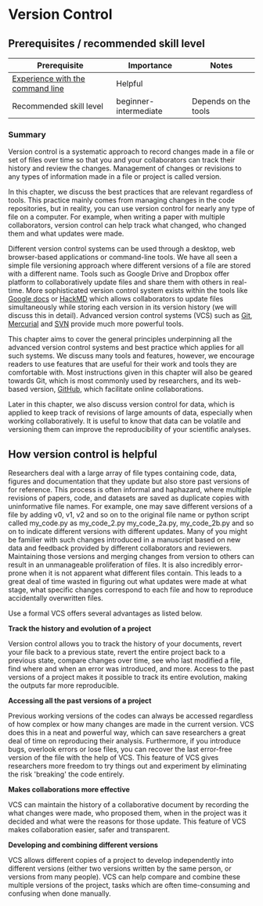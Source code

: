 # Version Control

## Prerequisites / recommended skill level

| Prerequisite | Importance | Notes |
| -------------|----------|------|
|[Experience with the command line](https://programminghistorian.org/en/lessons/intro-to-bash) | Helpful |  |
| Recommended skill level | beginner-intermediate | Depends on the tools |

### Summary 

Version control is a systematic approach to record changes made in a file or set of files over time so that you and your collaborators can track their history and review the changes.
Management of changes or revisions to any types of information made in a file or project is called version.

In this chapter, we discuss the best practices that are relevant regardless of tools.
This practice mainly comes from managing changes in the code repositories, but in reality, you can use version control for nearly any type of file on a computer.
For example, when writing a paper with multiple collaborators, version control can help track what changed, who changed them and what updates were made.

Different version control systems can be used through a desktop, web browser-based applications or command-line tools. 
We have all seen a simple file versioning approach where different versions of a file are stored with a different name.
Tools such as Google Drive and Dropbox offer platform to collaboratively update files and share them with others in real-time.
More sophisticated version control system exists within the tools like [Google docs](https://docs.google.com/) or [HackMD](http://hackmd.io/) which allows collaborators to update files simultaneously while storing each version in its version history (we will discuss this in detail).
Advanced version control systems (VCS) such as [Git](https://en.wikipedia.org/wiki/Git), [Mercurial](https://www.mercurial-scm.org/) and [SVN](https://subversion.apache.org/) provide much more powerful tools.

This chapter aims to cover the general principles underpinning all the advanced version control systems and best practice which applies for all such systems.
We discuss many tools and features, however, we encourage readers to use features that are useful for their work and tools they are comfortable with.
Most instructions given in this chapter will also be geared towards Git, which is most commonly used by researchers, and its web-based version, [GitHub](https://github.com/), which facilitate online collaborations.

Later in this chapter, we also discuss version control for data, which is applied to keep track of revisions of large amounts of data, especially when working collaboratively. 
It is useful to know that data can be volatile and versioning them can improve the reproducibility of your scientific analyses.

## How version control is helpful

Researchers deal with a large array of file types containing code, data, figures and documentation that they update but also store past versions of for reference.
This process is often informal and haphazard, where multiple revisions of papers, code, and datasets are saved as duplicate copies with uninformative file names.
For example, one may save different versions of a file by adding v0, v1, v2 and so on to the original file name or python script called my_code.py as my_code_2.py my_code_2a.py, my_code_2b.py and so on to indicate different versions with different updates.
Many of you might be familier with such changes introduced in a manuscript based on new data and feedback provided by different collaborators and reviewers. 
Maintaining those versions and merging changes from version to others can result in an unmanageable proliferation of files.
It is also incredibly error-prone when it is not apparent what different files contain.
This leads to a great deal of time wasted in figuring out what updates were made at what stage, what specific changes correspond to each file and how to reproduce accidentally overwritten files.

Use a formal VCS offers several advantages as listed below.

**Track the history and evolution of a project**

Version control allows you to track the history of your documents, revert your file back to a previous state, revert the entire project back to a previous state, compare changes over time, see who last modified a file, find where and when an error was introduced, and more. 
Access to the past versions of a project makes it possible to track its entire evolution, making the outputs far more reproducible.

**Accessing all the past versions of a project**

Previous working versions of the codes can always be accessed regardless of how complex or how many changes are made in the current version.
VCS does this in a neat and powerful way, which can save researchers a great deal of time on reproducing their analysis.
Furthermore, if you introduce bugs, overlook errors or lose files, you can recover the last error-free version of the file with the help of VCS.
This feature of VCS gives researchers more freedom to try things out and experiment by eliminating the risk 'breaking' the code entirely.

**Makes collaborations more effective**

VCS can maintain the history of a collaborative document by recording the what changes were made, who proposed them, when in the project was it decided and what were the reasons for those update.
This feature of VCS makes collaboration easier, safer and transparent.

**Developing and combining different versions**

VCS allows different copies of a project to develop independently into different versions (either two versions written by the same person, or versions from many people).
VCS can help compare and combine these multiple versions of the project, tasks which are often time-consuming and confusing when done manually.
